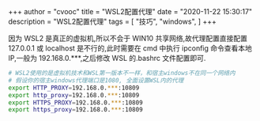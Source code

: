 +++
author = "cvooc"
title = "WSL2配置代理"
date = "2020-11-22 15:30:17"
description = "WSL2配置代理"
tags = [
    "技巧",
    "windows",
]
+++

因为 WSL2 是真正的虚拟机,所以不会于 WIN10 共享网络,故代理配置直接配置 127.0.0.1 或 localhost 是不行的,此时需要在 cmd 中执行 ipconfig 命令查看本地 IP,一般为 192.168.0.\*\*\*,之后修改 WSL 的.bashrc 文件配置即可.

```sh
# WSL2使用的是虚拟机技术和WSL第一版本不一样，和宿主windows不在同一个网络内
# 假设你的宿主windows代理端口是1080, 全面设置WSL内的代理
export HTTP_PROXY=192.168.0.***:10809
export http_proxy=192.168.0.***:10809
export HTTPS_PROXY=192.168.0.***:10809
export https_proxy=192.168.0.***:10809
```
